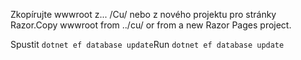 <span data-ttu-id="720e3-101">Zkopírujte wwwroot z... /Cu/ nebo z nového projektu pro stránky Razor.</span><span class="sxs-lookup"><span data-stu-id="720e3-101">Copy wwwroot from ../cu/ or from a new Razor Pages project.</span></span>

<span data-ttu-id="720e3-102">Spustit `dotnet ef database update`</span><span class="sxs-lookup"><span data-stu-id="720e3-102">Run `dotnet ef database update`</span></span>

